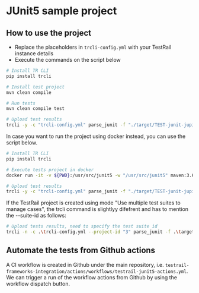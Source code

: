 # JUnit5 sample project

## How to use the project

- Replace the placeholders in `trcli-config.yml` with your TestRail instance details
- Execute the commands on the script below

```sh
# Install TR CLI
pip install trcli

# Install test project
mvn clean compile

# Run tests
mvn clean compile test

# Upload test results
trcli -y -c "trcli-config.yml" parse_junit -f "./target/TEST-junit-jupiter.xml"

```

In case you want to run the project using docker instead, you can use the script below.
```sh
# Install TR CLI
pip install trcli

# Execute tests project in docker
docker run -it -v ${PWD}:/usr/src/junit5 -w "/usr/src/junit5" maven:3.6.3-jdk-11-openj9 mvn clean compile test

# Upload test results
trcli -y -c "trcli-config.yml" parse_junit -f "./target/TEST-junit-jupiter.xml"

```

If the TestRail project is created using mode "Use multiple test suites to manage cases", the trcli command is slightlyy difefrent and has to mention the --suite-id as follows:

```sh
# Upload tests results, need to specify the test suite id
trcli -n -c .\trcli-config.yml --project-id "3" parse_junit -f .\target\TEST-junit-jupiter.xml --case-matcher "property" --suite-id "10" --milestone-id "7" --run-id "36"
```

## Automate the tests from Github actions
A CI workflow is created in Github under the main repository, i.e. ``` testrail-frameworks-integration/actions/workflows/testrail-junit5-actions.yml ```.
We can trigger a run of the workflow actions from Github by using the workflow dispatch button.